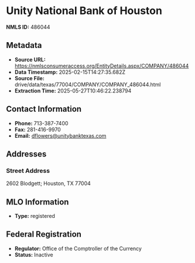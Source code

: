 # Unity National Bank of Houston

**NMLS ID:** 486044

## Metadata
- **Source URL:** https://nmlsconsumeraccess.org/EntityDetails.aspx/COMPANY/486044
- **Data Timestamp:** 2025-02-15T14:27:35.682Z
- **Source File:** drive/data/texas/77004/COMPANY/COMPANY_486044.html
- **Extraction Time:** 2025-05-27T10:46:22.238794

## Contact Information
- **Phone:** 713-387-7400
- **Fax:** 281-416-9970
- **Email:** dflowers@unitybanktexas.com

## Addresses
### Street Address
2602 Blodgett; Houston, TX 77004

## MLO Information
- **Type:** registered

## Federal Registration
- **Regulator:** Office of the Comptroller of the Currency
- **Status:** Inactive
